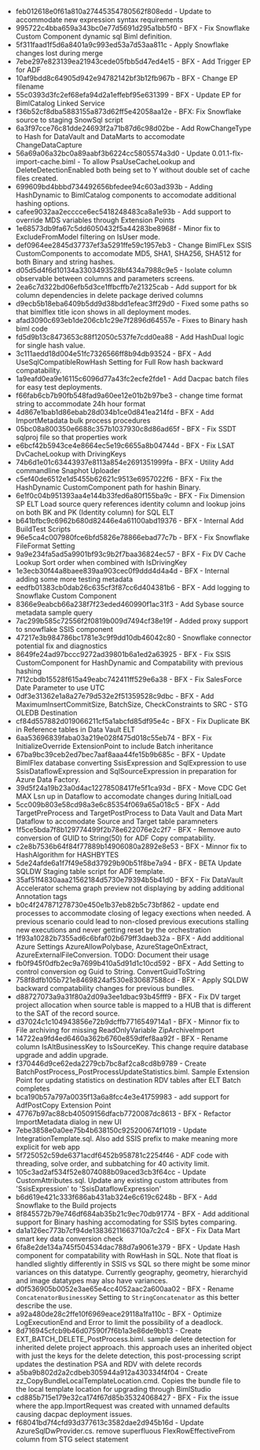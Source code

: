 * feb012618e0f61a810a27445354780562f808edd - Update to accommodate new expression syntax requirements
* 995722c4bba659a343bc0e77d5691d295a1bb5f0 - BFX - Fix Snowflake Custom Component dynamic sql Biml definition.
* 5f311faad1f5d6a8401a9c993ed53a7d53aa811c - Apply Snowflake changes lost during merge
* 7ebe297e823139ea21943cede05fbb5d47ed4e15 - BFX - Add Trigger EP for ADF
* 10af9bdd8c64905d942e94782142bf3b12fb967b - BFX - Change EP filename
* 55c0393d3fc2ef68efa94d2a1effebf95e631399 - BFX - Update EP for BimlCatalog Linked Service
* f36b52cf8dba5883155a873d62ff5e42058aa12e - BFX: Fix Snowflake source to staging SnowSql script
* 6a3f97cce76c81dde24693f2a71b87d6c98d02be - Add RowChangeType to Hash for DataVault and DataMarts to accomodate ChangeDataCapture
* 56a69a06a32bc0a89aabf3b6224cc5805574a3d0 - Update 0.01.1-flx-import-cache.biml - To allow PsaUseCacheLookup and DeleteDetectionEnabled both being set to Y without double set of cache files created.
* 699609bd4bbbd734492656bfedee94c603ad393b - Adding HashDynamic to BimlCatalog components to accomodate additional hashing options.
* cafee9032aa2ecccce6ec5418248483ca8a1e93b - Add support to override MDS variables through Extension Points
* 1e68573db9fa67c5dd6050432f5a44283be8968f - Minor fix to ExcludeFromModel filtering on IsUser mode.
* def0964ee2845d37737ef3a5291ffe59c1957eb3 - Change BimlFLex SSIS CustomComponents to accomodate MD5, SHA1, SHA256, SHA512 for both Binary and string hashes.
* d05d5d4f6d10134a3303493528bf434a7988c9e5 - Isolate column observable between columns and parameters screens.
* 2ea6c7d322bd06efb5d3ce1ffbcffb7e21325cab - Add support for bk column dependencies in delete package derived columns
* d9ecb5b18eba6409b5dd9d38bdd1efeac3ff29d0 - Fixed some paths so that bimlflex title icon shows in all deployment modes.
* afad3090c693eb1de206cb1c29e7f2896d64557e - Fixes to Binary hash biml code
* fd5d9b13c8473653c88f12050c537fe7cdd0ea88 - Add HashDual logic for single hash value.
* 3c111aedd18d004e51fc7326566ff8b94db93524 - BFX - Add UseSqlCompatibleRowHash Setting for Full Row hash backward compatability.
* 1a9eafd0ea9e16115c6096d77a43fc2ecfe2fde1 -  Add Dacpac batch files for easy test deployments.
* f66fab6cb7b90fb548fad9a60ee12e01b2b97be3 - change time format string to accommodate 24h hour format
* 4d867e1bab1d86ebab28d034b1ce0d841ea214fd - BFX - Add ImportMetadata bulk process procedures
* 05bc08a800350e6688c357b1037930c8d86ad65f - BFX - Fix SSDT sqlproj file so that properties work
* e6bcf42b5943ce4e8664ec5e19c6655a8b04744d - BFX - Fix LSAT DvCacheLookup with DrivingKeys
* 74b6d1e01c63443937e8113a854e2691351999fa - BFX - Utility Add commandline Snaphot Uploader
* c5ef40de6512e1d5455b62621c9513e6957022f6 - BFX - Fix the HashDynamic CustomComponent path for hashin Binary.
* 6e1f0c04b951393aa4e144b33fed6a80f155ba9c - BFX -  Fix Dimension SP ELT Load source query references identity column and lookup joins on both BK and PK (Identity column) for SQL ELT
* b641bfbc9c6962b680d82446e4a61100abd19376 - BFX - Internal Add BuildTest Scripts
* 96e5ca4c007980fce6bfd5826e78866ebad77c7b - BFX - Fix Snowflake FileFormat Setting
* 9a9e234fa5ad5a9901bf93c9b2f7baa36824ec57 - BFX - Fix DV Cache Lookup Sort order when combined with IsDrivingKey
* 1e3ecb30f44a8baee839aa903cec0f9ddd4d4a4d - BFX - Internal adding some more testing metadata
* eedfb01383cb0dab26c635cf3f87cc6d404381b6 - BFX - Add logging to Snowflake Custom Component
* 8366e9eabcb66a238f7f23eded460990f1ac31f3 - Add Sybase source metadata sample query
* 7ac299b585c72556f2f0819b009d7494cf38e19f - Added proxy support to snowflake SSIS component
* 47217e3b984786bc1781e3c9f9dd10db46042c80 - Snowflake connector potential fix and diagnostics
* 8649fe24ad97bccc9272ad39801b6a1ed2a63925 - BFX - Fix SSIS CustomComponent for HashDynamic and Compatability with previous hashing
* 7f12cbdb15528f615a49eabc742411ff529e6a38 - BFX - Fix SalesForce Date Parameter to use UTC
* 0df3e31362e1a8a27e79d532e2f51359528c9dbc - BFX - Add MaximumInsertCommitSize, BatchSize, CheckConstraints to SRC - STG OLEDB Destination 
* cf84d557882d019066211cf5a1abcfd85df95e4c - BFX  - Fix Duplicate BK in Reference tables in Data Vault ELT
* 6aa53696839faba03a219e028f475d018c55eb74 - BFX - Fix InitializeOverride ExtensionPoint to include Batch inheritance
* 67ba9bc39ceb2ed7bec7aaf8aaa44fe15b9b685c - BFX - Update BimlFlex database converting SsisExpression and SqlExpression to use SsisDataflowExpression and SqlSourceExpression in preparation for Azure Data Factory.
* 39d5f24a19b23a0d4ac12278508417fe5f1ca93d - BFX - Move CDC Get MAX Lsn up in Dataflow to accomodate changes during InitialLoad
* 5cc009b803e58cd98a3e6c85354f069a65a018c5 - BFX - Add TargetPreProcess and TargetPostProcess to Data Vault and Data Mart Dataflow to accomodate Source and Target table paramneters
* 1f5ce5bda7f8b129774499f2b78e622076e2c2f7 - BFX - Remove auto conversion of GUID to String(50) for ADF Copy compatability.
* c2e8b7536b64f84f77889b14906080a2892e8e53 - BFX - Minnor fix to HashAlgorithm for HASHBYTES
* 5de24afde6a1f7f49e58d37929b90b51f8be7a94 - BFX - BETA Update SQLDW Staging table script for ADF template.
* 35af51f4830aaa21562184d5730e79394b5b41d0 - BFX - Fix DataVault Accelerator schema graph preview not displaying by adding additional Annotation tags
* b0c4f247871278730e450e1b37eb82b5c73bf862 - update end processes to accommodate closing of legacy exections when needed. A previous scenario could lead to non-closed previous executions stalling new executions and never getting reset by the orchestration
* 1f93a10282b7355ad6c6bfaf02b679ff3daeb32a - BFX - Add additional Azure Settings AzureAllowPolybase, AzureStageOnExtract, AzureExternalFileConversion. TODO: Document their usage
* fb0f945f0dfb2ec9a7699b410a5d91d1c10cd592 - BFX - Add Setting to control conversion og Guid to String. ConvertGuidToString
* 758f8dfb105b721e8469824af530e830687588cd - BFX - Apply SQLDW backward compatability changes for previous bundles.
* d88727073a9a31f80a2d09a3ee1dbac93b45fff9 - BFX -  Fix DV target project allocation when source table is mapped to a HUB that is different to the SAT of the record source.
* d37024c1c104943856e72b9dcffb7716549714a1 - BFX - Minnor fix to File archiving for missing ReadOnlyVariable ZipArchiveImport
* 14722ea9fd4ed6460a362b6760e859dfef8aa92f - BFX - Rename column IsAltBusinessKey to IsSourceKey. This change require database upgrade and addin upgrade.
* f370446d9ce62eda2279cb7bc8af2ca8cd8b9789 - Create BatchPostProcess_PostProcessUpdateStatistics.biml. Sample Extension Point for updating statistics on destination RDV tables after ELT Batch completes
* bca190b57a797a0035f13a6a8fcc4e3e41759983 - add support for AdfPostCopy Extension Point
* 47767b97ac88cb40509156dfacb7720087dc8613 - BFX - Refactor ImportMetadata dialog in new UI
* 7ebe3858e0a0ee75b4b638150c925200674f1019 - Update IntegrationTemplate.sql. Also add SSIS prefix to make meaning more explicit for web app
* 5f725052c59de6371acdf6452b958781c2254f46 - ADF code with threading, solve order, and subbatching for 40 activity limit.
* 105c3ad2af534f52e8074088b09aced3cb3f64cc - Update CustomAttributes.sql. Update any existing custom attributes from 'SsisExpression' to 'SsisDataflowExpression'
* b6d619e421c333f686ab431ab324e6c619c6248b - BFX - Add Snowflake to the Build projects
* 8f845572b79e746df684ab35b21c9ec70db91774 - BFX - Add additional support for Binary hashing accomodating for SSIS bytes comparing.
* da1a126ec773b7cf94de13836211663710a7c2c4 - BFX - Fix Data Mart smart key data conversion check
* 6fa8e2de134a745f504534dac788d7a9061e379 - BFX - Update Hash component for compatability with RowHash in SQL. Note that float is handled slightly differently in SSIS vs SQL so there might be some minor variances on this datatype. Currently geography, geometry, hierarchyid and image datatypes may also have variances.
* d0f536905b0052e3ae65e4cc4052aac2a600aa02 - BFX -  Rename `ConcatenatorBusinessKey` Setting to `StringConcatenator` as this better describe the use.
* a92a480de28c2ffe10f6969eace29118a1fa110c - BFX - Optimize LogExecutionEnd and Error to limit the possibility of a deadlock.
* 8d716945cfcb9b46d07590f7f6b1a3e86de9bb13 - Create EXT_BATCH_DELETE_PostProcess.biml. sample delete detection for inherited delete project approach. this approach uses an inherited object with just the keys for the delete detection, this post-processing script updates the destination PSA and RDV with delete records
* a5ba9b802d2a2cdbeb305944a912a430334f4f04 - Create zz_CopyBundleLocalTemplateLocation.cmd. Copies the bundle file to the local template location for upgrading through BimlStudio
* cd885b715e179e32ca174f67d85b35324068427 - BFX - Fix the issue where the app.ImportRequest was created with unnamed defaults causing dacpac deployment issues.
* f68041bd7f4cfd93d377613c3582dae2d945b16d - Update AzureSqlDwProvider.cs. remove superfluous FlexRowEffectiveFrom column from STG select statement
